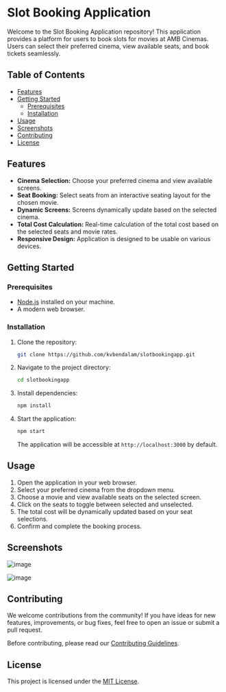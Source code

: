 # Slot Booking Application

Welcome to the Slot Booking Application repository! This application provides a platform for users to book slots for movies at AMB Cinemas. Users can select their preferred cinema, view available seats, and book tickets seamlessly.

## Table of Contents

- [Features](#features)
- [Getting Started](#getting-started)
  - [Prerequisites](#prerequisites)
  - [Installation](#installation)
- [Usage](#usage)
- [Screenshots](#screenshots)
- [Contributing](#contributing)
- [License](#license)

## Features

- **Cinema Selection:** Choose your preferred cinema and view available screens.
- **Seat Booking:** Select seats from an interactive seating layout for the chosen movie.
- **Dynamic Screens:** Screens dynamically update based on the selected cinema.
- **Total Cost Calculation:** Real-time calculation of the total cost based on the selected seats and movie rates.
- **Responsive Design:** Application is designed to be usable on various devices.

## Getting Started

### Prerequisites

- [Node.js](https://nodejs.org/) installed on your machine.
- A modern web browser.

### Installation

1. Clone the repository:

    ```bash
    git clone https://github.com/kvbendalam/slotbookingapp.git
    ```

2. Navigate to the project directory:

    ```bash
    cd slotbookingapp
    ```

3. Install dependencies:

    ```bash
    npm install
    ```

4. Start the application:

    ```bash
    npm start
    ```

    The application will be accessible at `http://localhost:3000` by default.

## Usage

1. Open the application in your web browser.
2. Select your preferred cinema from the dropdown menu.
3. Choose a movie and view available seats on the selected screen.
4. Click on the seats to toggle between selected and unselected.
5. The total cost will be dynamically updated based on your seat selections.
6. Confirm and complete the booking process.

## Screenshots
![image](https://github.com/kvbendalam/slotbookingapp/assets/20722543/d6661e8b-a44a-4a54-8d5e-0c8cf9ab3c7e)

![image](https://github.com/kvbendalam/slotbookingapp/assets/20722543/0514d663-c723-46c9-bb94-609505557ec7)


## Contributing

We welcome contributions from the community! If you have ideas for new features, improvements, or bug fixes, feel free to open an issue or submit a pull request.

Before contributing, please read our [Contributing Guidelines](CONTRIBUTING.md).

## License

This project is licensed under the [MIT License](LICENSE).
